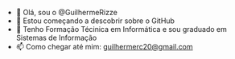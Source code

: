 - 👋 Olá, sou o @GuilhermeRizze
- 👀 Estou começando a descobrir sobre o GitHub
- 🌱 Tenho Formação Técinica em Informática e sou graduado em Sistemas de Informação
- 📫 Como chegar até mim: guilhermerc20@gmail.com

<!---
GuilhermeRizze/GuilhermeRizze is a ✨ special ✨ repository because its `README.md` (this file) appears on your GitHub profile.
You can click the Preview link to take a look at your changes.
--->
